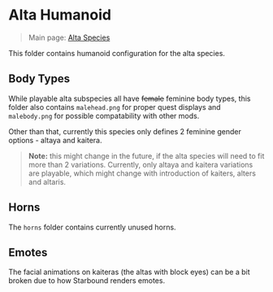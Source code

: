 # Alta Humanoid

> Main page: [Alta Species](https://github.com/Ceterai/Enternia/wiki/Alta)

This folder contains humanoid configuration for the alta species.

## Body Types

While playable alta subspecies all have ~~female~~ feminine body types, this folder also contains `malehead.png` for proper quest displays and `malebody.png` for possible compatability with other mods.

Other than that, currently this species only defines 2 feminine gender options - altaya and kaitera.

> **Note:** this might change in the future, if the alta species will need to fit more than 2 variations. Currently, only altaya and kaitera variations are playable, which might change with introduction of kaiters, alters and altaris.

## Horns

The `horns` folder contains currently unused horns.

## Emotes

The facial animations on kaiteras (the altas with block eyes) can be a bit broken due to how Starbound renders emotes.
